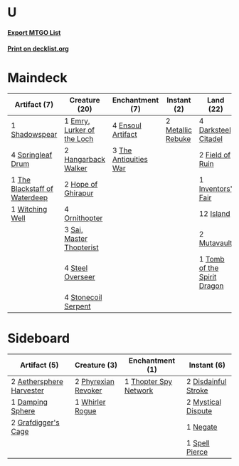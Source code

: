 # U

#### [Export MTGO List](../collection/U/U.txt)
#### [Print on decklist.org](http://decklist.org/?deckmain=4%09Darksteel%20Citadel%0A1%09Emry,%20Lurker%20of%20the%20Loch%0A4%09Ensoul%20Artifact%0A2%09Field%20of%20Ruin%0A2%09Hangarback%20Walker%0A2%09Hope%20of%20Ghirapur%0A1%09Inventors'%20Fair%0A12%09Island%0A2%09Karn,%20Scion%20of%20Urza%0A2%09Metallic%20Rebuke%0A2%09Mutavault%0A4%09Ornithopter%0A3%09Sai,%20Master%20Thopterist%0A1%09Shadowspear%0A4%09Springleaf%20Drum%0A4%09Steel%20Overseer%0A4%09Stonecoil%20Serpent%0A3%09The%20Antiquities%20War%0A1%09The%20Blackstaff%20of%20Waterdeep%0A1%09Tomb%20of%20the%20Spirit%20Dragon%0A1%09Witching%20Well&deckside=2%09Aethersphere%20Harvester%0A1%09Damping%20Sphere%0A2%09Disdainful%20Stroke%0A2%09Grafdigger's%20Cage%0A2%09Mystical%20Dispute%0A1%09Negate%0A2%09Phyrexian%20Revoker%0A1%09Spell%20Pierce%0A1%09Thopter%20Spy%20Network%0A1%09Whirler%20Rogue)
# Maindeck

|                                              Artifact (7)                                              |                                            Creature (20)                                            |                                        Enchantment (7)                                         |                                        Instant (2)                                         |                                              Land (22)                                               |                                        Planeswalker (2)                                        |
|--------------------------------------------------------------------------------------------------------|-----------------------------------------------------------------------------------------------------|------------------------------------------------------------------------------------------------|--------------------------------------------------------------------------------------------|------------------------------------------------------------------------------------------------------|------------------------------------------------------------------------------------------------|
|1 [Shadowspear](http://gatherer.wizards.com/Pages/Card/Details.aspx?multiverseid=476487)                |1 [Emry, Lurker of the Loch](http://gatherer.wizards.com/Pages/Card/Details.aspx?multiverseid=473005)|4 [Ensoul Artifact](http://gatherer.wizards.com/Pages/Card/Details.aspx?multiverseid=383232)    |2 [Metallic Rebuke](http://gatherer.wizards.com/Pages/Card/Details.aspx?multiverseid=423706)|4 [Darksteel Citadel](http://gatherer.wizards.com/Pages/Card/Details.aspx?multiverseid=389479)        |2 [Karn, Scion of Urza](http://gatherer.wizards.com/Pages/Card/Details.aspx?multiverseid=442889)|
|4 [Springleaf Drum](http://gatherer.wizards.com/Pages/Card/Details.aspx?multiverseid=378534)            |2 [Hangarback Walker](http://gatherer.wizards.com/Pages/Card/Details.aspx?multiverseid=420600)       |3 [The Antiquities War](http://gatherer.wizards.com/Pages/Card/Details.aspx?multiverseid=442930)|                                                                                            |2 [Field of Ruin](http://gatherer.wizards.com/Pages/Card/Details.aspx?multiverseid=435415)            |                                                                                                |
|1 [The Blackstaff of Waterdeep](http://gatherer.wizards.com/Pages/Card/Details.aspx?multiverseid=527335)|2 [Hope of Ghirapur](http://gatherer.wizards.com/Pages/Card/Details.aspx?multiverseid=423821)        |                                                                                                |                                                                                            |1 [Inventors' Fair](http://gatherer.wizards.com/Pages/Card/Details.aspx?multiverseid=417820)          |                                                                                                |
|1 [Witching Well](http://gatherer.wizards.com/Pages/Card/Details.aspx?multiverseid=473036)              |4 [Ornithopter](http://gatherer.wizards.com/Pages/Card/Details.aspx?multiverseid=129665)             |                                                                                                |                                                                                            |12 [Island](http://gatherer.wizards.com/Pages/Card/Details.aspx?multiverseid=439857)                  |                                                                                                |
|                                                                                                        |3 [Sai, Master Thopterist](http://gatherer.wizards.com/Pages/Card/Details.aspx?multiverseid=447205)  |                                                                                                |                                                                                            |2 [Mutavault](http://gatherer.wizards.com/Pages/Card/Details.aspx?multiverseid=370733)                |                                                                                                |
|                                                                                                        |4 [Steel Overseer](http://gatherer.wizards.com/Pages/Card/Details.aspx?multiverseid=222714)          |                                                                                                |                                                                                            |1 [Tomb of the Spirit Dragon](http://gatherer.wizards.com/Pages/Card/Details.aspx?multiverseid=386700)|                                                                                                |
|                                                                                                        |4 [Stonecoil Serpent](http://gatherer.wizards.com/Pages/Card/Details.aspx?multiverseid=473197)       |                                                                                                |                                                                                            |                                                                                                      |                                                                                                |


# Sideboard

|                                           Artifact (5)                                            |                                         Creature (3)                                         |                                        Enchantment (1)                                         |                                         Instant (6)                                          |
|---------------------------------------------------------------------------------------------------|----------------------------------------------------------------------------------------------|------------------------------------------------------------------------------------------------|----------------------------------------------------------------------------------------------|
|2 [Aethersphere Harvester](http://gatherer.wizards.com/Pages/Card/Details.aspx?multiverseid=423809)|2 [Phyrexian Revoker](http://gatherer.wizards.com/Pages/Card/Details.aspx?multiverseid=383343)|1 [Thopter Spy Network](http://gatherer.wizards.com/Pages/Card/Details.aspx?multiverseid=451062)|2 [Disdainful Stroke](http://gatherer.wizards.com/Pages/Card/Details.aspx?multiverseid=420705)|
|1 [Damping Sphere](http://gatherer.wizards.com/Pages/Card/Details.aspx?multiverseid=443101)        |1 [Whirler Rogue](http://gatherer.wizards.com/Pages/Card/Details.aspx?multiverseid=451066)    |                                                                                                |2 [Mystical Dispute](http://gatherer.wizards.com/Pages/Card/Details.aspx?multiverseid=473020) |
|2 [Grafdigger's Cage](http://gatherer.wizards.com/Pages/Card/Details.aspx?multiverseid=278452)     |                                                                                              |                                                                                                |1 [Negate](http://gatherer.wizards.com/Pages/Card/Details.aspx?multiverseid=423707)           |
|                                                                                                   |                                                                                              |                                                                                                |1 [Spell Pierce](http://gatherer.wizards.com/Pages/Card/Details.aspx?multiverseid=425876)     |


